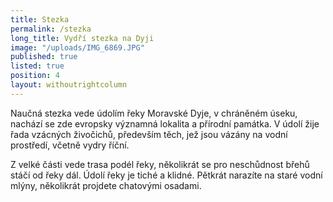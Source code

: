 ```yaml
---
title: Stezka
permalink: /stezka
long_title: Vydří stezka na Dyji
image: "/uploads/IMG_6869.JPG"
published: true
listed: true
position: 4
layout: withoutrightcolumn
---
```

Naučná stezka vede údolím řeky Moravské Dyje, v chráněném úseku, nachází
se zde evropsky významná lokalita a přírodní památka. V údolí žije řada
vzácných živočichů, především těch, jež jsou vázány na vodní prostředí,
včetně vydry říční.



Z velké části vede trasa podél řeky, několikrát se pro neschůdnost břehů
stáčí od řeky dál. Údolí řeky je tiché a klidné. Pětkrát narazíte na
staré vodní mlýny, několikrát projdete chatovými osadami.
